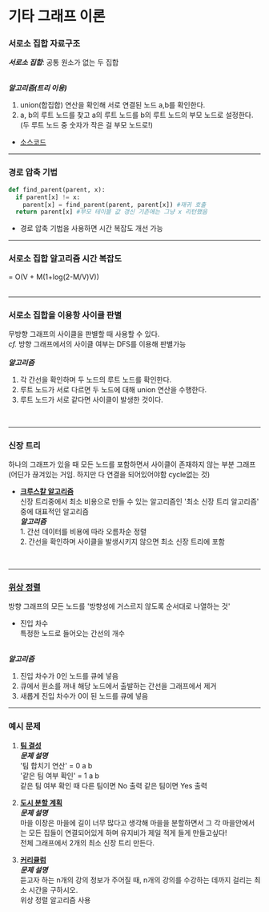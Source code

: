 # 기타 그래프 이론

### 서로소 집합 자료구조
__*서로소 집합*__: 공통 원소가 없는 두 집합<br><br>

__*알고리즘(트리 이용)*__<br>
1. union(합집합) 연산을 확인해 서로 연결된 노드 a,b를 확인한다. <br>
2. a, b의 루트 노드를 찾고 a의 루트 노드를 b의 루트 노드의 부모 노드로 설정한다. (두 루트 노드 중 숫자가 작은 걸 부모 노드로!)

 * [소스코드](./basic.py)

----

### 경로 압축 기법
```python
def find_parent(parent, x):
  if parent[x] != x:
    parent[x] = find_parent(parent, parent[x]) #재귀 호출
  return parent[x] #부모 테이블 값 갱신 기존에는 그냥 x 리턴했음
```

 * 경로 압축 기법을 사용하면 시간 복잡도 개선 가능

----

### 서로소 집합 알고리즘 시간 복잡도
= O(V + M(1+log(2-M/V)V))
<br><br>

----
### 서로소 집합을 이용항 사이클 판별
무방향 그래프의 사이클을 판별할 때 사용할 수 있다.<br>
*cf.* 방향 그래프에서의 사이클 여부는 DFS를 이용해 판별가능<br> 
<br>
__*알고리즘*__<br>
1. 각 간선을 확인하며 두 노드의 루트 노드를 확인한다.
2. 루트 노드가 서로 다르면 두 노드에 대해 union 연산을 수행한다.
3. 루트 노드가 서로 같다면 사이클이 발생한 것이다.
<br>

----

### 신장 트리
하나의 그래프가 있을 때 모든 노드를 포함하면서 사이클이 존재하지 않는 부분 그래프(어딘가 끊겨있는 거임. 하지만 다 연결을 되어있어야함 cycle없는 것)<br>

 * __[크루스칼 알고리즘](./kruskal.py)__<br>신장 트리중에서 최소 비용으로 만들 수 있는 알고리즘인 '최소 신장 트리 알고리즘' 중에 대표적인 알고리즘<br>__*알고리즘*__<br> 1. 간선 데이터를 비용에 따라 오름차순 정렬<br> 2. 간선을 확인하며 사이클을 발생시키지 않으면 최소 신장 트리에 포함

<br>

----

### [위상 정렬](./topology.py)
방향 그래프의 모든 노드를 '방향성에 거스르지 않도록 순서대로 나열하는 것'<br>
 * 진입 차수<br>특정한 노드로 들어오는 간선의 개수<br><br>

__*알고리즘*__<br>
1. 진입 차수가 0인 노드를 큐에 넣음
2. 큐에서 원소를 꺼내 해당 노드에서 출발하는 간선을 그래프에서 제거
3. 새롭게 진입 차수가 0이 된 노드를 큐에 넣음

----

### 예시 문제
1. __[팀 결성](./team.py)__<br>
__*문제 설명*__<br>
'팀 합치기 연산' = 0 a b <br>
'같은 팀 여부 확인' = 1 a b <br>
같은 팀 여부 확인 때 다른 팀이면 No 출력 같은 팀이면 Yes 출력

2. __[도시 분할 계획](./city.py)__<br>
__*문제 설명*__<br>
마을 이장은 마을에 길이 너무 많다고 생각해 마을을 분할하면서 그 각 마을안에서는 모든 집들이 연결되어있게 하며 유지비가 제일 적게 들게 만들고싶다!<br>
전체 그래프에서 2개의 최소 신장 트리 만든다.<br>

3. __[커리큘럼](./curri.py)__<br>
__*문제 설명*__<br>
듣고자 하는 n개의 강의 정보가 주어질 때, n개의 강의를 수강하는 데까지 걸리는 최소 시간을 구하시오.<br>
위상 정렬 알고리즘 사용
